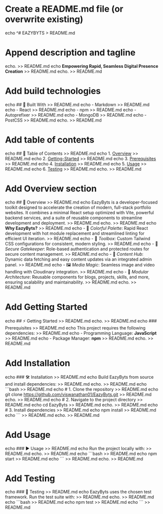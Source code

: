# Create a README.md file (or overwrite existing)
echo ^# EAZYBYTS > README.md

# Append description and tagline
echo. >> README.md
echo **Empowering Rapid, Seamless Digital Presence Creation** >> README.md
echo. >> README.md

# Add build technologies
echo ## 🚀 Built With >> README.md
echo - Markdown >> README.md
echo - React >> README.md
echo - npm >> README.md
echo - Autoprefixer >> README.md
echo - MongoDB >> README.md
echo - PostCSS >> README.md
echo. >> README.md

# Add table of contents
echo ## 🧭 Table of Contents >> README.md
echo 1. [Overview](#overview) >> README.md
echo 2. [Getting-Started](#getting-started) >> README.md
echo 3. [Prerequisites](#prerequisites) >> README.md
echo 4. [Installation](#installation) >> README.md
echo 5. [Usage](#usage) >> README.md
echo 6. [Testing](#testing) >> README.md
echo. >> README.md

# Add Overview section
echo ## 🧩 Overview >> README.md
echo EazyByts is a developer-focused toolkit designed to accelerate the creation of modern, full-stack portfolio websites. It combines a minimal React setup optimized with Vite, powerful backend services, and a suite of reusable components to streamline development and deployment. >> README.md
echo. >> README.md
echo **Why EazyByts?** >> README.md
echo - 🎨 *Colorful Palette*: Rapid React development with hot module replacement and streamlined linting for efficient UI iteration. >> README.md
echo - 🧰 *Toolbox*: Custom Tailwind CSS configurations for consistent, modern styling. >> README.md
echo - 🔐 *Secure Gatekeeper*: Role-based authentication and protected routes for secure content management. >> README.md
echo - 🧠 *Content Hub*: Dynamic data fetching and easy content updates via an integrated admin panel. >> README.md
echo - 🖼️ *Media Magic*: Seamless image and video handling with Cloudinary integration. >> README.md
echo - 🧱 *Modular Architecture*: Reusable components for blogs, projects, skills, and more, ensuring scalability and maintainability. >> README.md
echo. >> README.md

# Add Getting Started
echo ## ⚡ Getting Started >> README.md
echo. >> README.md
echo ### Prerequisites >> README.md
echo This project requires the following dependencies: >> README.md
echo - Programming Language: **JavaScript** >> README.md
echo - Package Manager: **npm** >> README.md
echo. >> README.md

# Add Installation
echo ### 🛠️ Installation >> README.md
echo Build EazyByts from source and install dependencies: >> README.md
echo. >> README.md
echo \`\`\`bash >> README.md
echo # 1. Clone the repository >> README.md
echo git clone https://github.com/viswanathan01/EazyByts.git >> README.md
echo. >> README.md
echo # 2. Navigate to the project directory >> README.md
echo cd EazyByts >> README.md
echo. >> README.md
echo # 3. Install dependencies >> README.md
echo npm install >> README.md
echo \`\`\` >> README.md
echo. >> README.md

# Add Usage
echo ### ▶️ Usage >> README.md
echo Run the project locally with: >> README.md
echo. >> README.md
echo \`\`\`bash >> README.md
echo npm start >> README.md
echo \`\`\` >> README.md
echo. >> README.md

# Add Testing
echo ### 🧪 Testing >> README.md
echo EazyByts uses the chosen test framework. Run the test suite with: >> README.md
echo. >> README.md
echo \`\`\`bash >> README.md
echo npm test >> README.md
echo \`\`\` >> README.md
